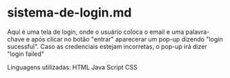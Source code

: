 # sistema-de-login.md
 Aqui é uma tela de login, onde o usuário coloca o email e uma palavra-chave e após clicar no botão "entrar" aparecerar um pop-up dizendo "login sucessful". Caso as credenciais estejam incorretas, o pop-up irá dizer "login failed"


 Linguagens utilizadas:
 HTML
 Java Script
 CSS
